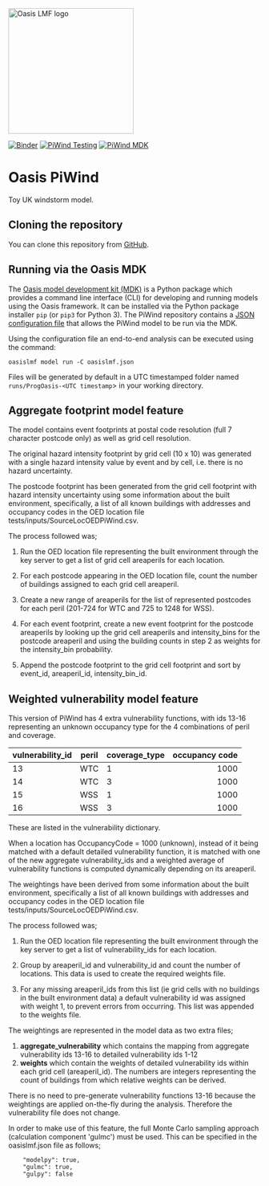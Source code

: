 <img src="https://oasislmf.org/packages/oasis_theme_package/themes/oasis_theme/assets/src/oasis-lmf-colour.png" alt="Oasis LMF logo" width="250"/>

[![Binder](https://mybinder.org/badge.svg)](https://mybinder.org/v2/gh/OasisLMF/OasisPiWind/master)
[![PiWind Testing](https://github.com/OasisLMF/OasisPiWind/actions/workflows/test.yml/badge.svg?branch=master)](https://github.com/OasisLMF/OasisPiWind/actions/workflows/test.yml)
[![PiWind MDK](https://github.com/OasisLMF/OasisPiWind/actions/workflows/run_mdk.yml/badge.svg?branch=master)](https://github.com/OasisLMF/OasisPiWind/actions/workflows/run_mdk.yml)

# Oasis PiWind
Toy UK windstorm model.

## Cloning the repository

You can clone this repository from <a href="https://github.com/OasisLMF/OasisPiWind" target="_blank">GitHub</a>.

## Running via the Oasis MDK

The <a href="https://pypi.org/project/oasislmf/" target="_blank">Oasis model development kit (MDK)</a> is a Python package which provides a command line interface (CLI) for developing and running models using the Oasis framework. It can be installed via the Python package installer `pip` (or `pip3` for Python 3). The PiWind repository contains a <a href="https://github.com/OasisLMF/OasisPiWind/blob/master/oasislmf.json" target="_blank">JSON configuration file</a> that allows the PiWind model to be run via the MDK.

Using the configuration file an end-to-end analysis can be executed using the command:

	oasislmf model run -C oasislmf.json

Files will be generated by default in a UTC timestamped folder named `runs/ProgOasis-<UTC timestamp`> in your working directory.

## Aggregate footprint model feature

The model contains event footprints at postal code resolution (full 7 character postcode only) as well as grid cell resolution.

The original hazard intensity footprint by grid cell (10 x 10) was generated with a single hazard intensity value by event and by cell, i.e. there is no hazard uncertainty. 

The postcode footprint has been generated from the grid cell footprint with hazard intensity uncertainty using some information about the built environment, specifically, a list of all known buildings with addresses and occupancy codes in the OED location file tests/inputs/SourceLocOEDPiWind.csv.

The process followed was;

1. Run the OED location file representing the built environment through the key server to get a list of grid cell areaperils for each location.

2. For each postcode appearing in the OED location file, count the number of buildings assigned to each grid cell areaperil.

3. Create a new range of areaperils for the list of represented postcodes for each peril (201-724 for WTC and 725 to 1248 for WSS).

4. For each event footprint, create a new event footprint for the postcode areaperils by looking up the grid cell areaperils and intensity_bins for the postcode areaperil and using the building counts in step 2 as weights for the intensity_bin probability.

5. Append the postcode footprint to the grid cell footprint and sort by event_id, areaperil_id, intensity_bin_id.


## Weighted vulnerability model feature

This version of PiWind has 4 extra vulnerability functions, with ids 13-16 representing an unknown occupancy type for the 4 combinations of peril and coverage.

| vulnerability_id | peril    | coverage_type   | occupancy code   |
|:-----------------|----------|-----------------| ----------------:|
|       13         | WTC      |    1            | 1000             |
|       14         | WTC      |    3            | 1000             |
|       15         | WSS      |    1            | 1000             |
|       16         | WSS      |    3            | 1000             |


These are listed in the vulnerability dictionary.

When a location has OccupancyCode = 1000 (unknown), instead of it being matched with a default detailed vulnerability function, it is matched with one of the new aggregate vulnerability_ids and a weighted average of vulnerability functions is computed dynamically depending on its areaperil.

The weightings have been derived from some information about the built environment, specifically a list of all known buildings with addresses and occupancy codes in the OED location file tests/inputs/SourceLocOEDPiWind.csv.

The process followed was;

1. Run the OED location file representing the built environment through the key server to get a list of vulnerability_ids for each location.

2. Group by areaperil_id and vulnerability_id and count the number of locations. This data is used to create the required weights file.

3. For any missing areaperil_ids from this list (ie grid cells with no buildings in the built environment data) a default vulnerability id was assigned with weight 1, to prevent errors from occurring. This list was appended to the weights file.

The weightings are represented in the model data as two extra files;

1) **aggregate_vulnerability** which contains the mapping from aggregate vulnerability ids 13-16 to detailed vulnerability ids 1-12 
2) **weights** which contain the weights of detailed vulnerability ids within each grid cell (areaperil_id). The numbers are integers representing the count of buildings from which relative weights can be derived.

There is no need to pre-generate vulnerability functions 13-16 because the weightings are applied on-the-fly during the analysis. Therefore the vulnerability file does not change.

In order to make use of this feature, the full Monte Carlo sampling approach (calculation component 'gulmc') must be used. This can be specified in the oasislmf.json file as follows;

```
    "modelpy": true,
    "gulmc": true,
    "gulpy": false
```